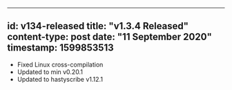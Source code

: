 -----
id: v134-released
title: "v1.3.4 Released"
content-type: post
date: "11 September 2020"
timestamp: 1599853513 
-----
* Fixed Linux cross-compilation
* Updated to min v0.20.1
* Updated to hastyscribe v1.12.1



